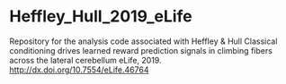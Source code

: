 # Heffley_Hull_2019_eLife
Repository for the analysis code associated with Heffley &amp; Hull Classical conditioning drives learned reward prediction signals in climbing fibers across the lateral cerebellum eLife, 2019. http://dx.doi.org/10.7554/eLife.46764

